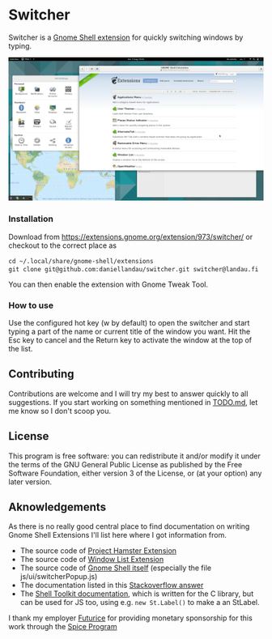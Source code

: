 # Switcher

Switcher is a [Gnome Shell extension](https://extensions.gnome.org) for quickly
switching windows by typing.

![An animation of how the extension works](running.gif)

### Installation

Download from https://extensions.gnome.org/extension/973/switcher/ or
checkout to the correct place as

```
cd ~/.local/share/gnome-shell/extensions
git clone git@github.com:daniellandau/switcher.git switcher@landau.fi
```

You can then enable the extension with Gnome Tweak Tool.

### How to use

Use the configured hot key (<Super>w by default) to open the switcher and start
typing a part of the name or current title of the window you want. Hit the Esc
key to cancel and the Return key to activate the window at the top of the list.


## Contributing

Contributions are welcome and I will try my best to answer quickly to all
suggestions. If you start working on something mentioned in [TODO.md](TODO.md), let me
know so I don't scoop you.

## License

This program is free software: you can redistribute it and/or modify it under
the terms of the GNU General Public License as published by the Free Software
Foundation, either version 3 of the License, or (at your option) any later
version.

## Aknowledgements

As there is no really good central place to find documentation on writing Gnome
Shell Extensions I'll list here where I got information from.

* The source code of [Project Hamster Extension](https://github.com/projecthamster/shell-extension)
* The source code of [Window List Extension](http://git.gnome.org/gnome-shell-extensions)
* The source code of [Gnome Shell itself](https://git.gnome.org/browse/gnome-shell/) (especially the file js/ui/switcherPopup.js)
* The documentation listed in this [Stackoverflow answer](stackoverflow.com/questions/13107743/documentation-for-writing-gnome-shell-extensions)
* The [Shell Toolkit documentation](https://developer.gnome.org/st/stable/),
  which is written for the C library, but can be used for JS too, using e.g.
  `new St.Label()` to make a an StLabel.

I thank my employer [Futurice](https://github.com/futurice/) for providing
monetary sponsorship for this work through the
[Spice Program](http://spiceprogram.org/oss-sponsorship/)
